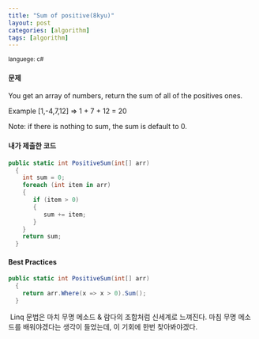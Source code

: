 ```yaml
---
title: "Sum of positive(8kyu)"
layout: post
categories: [algorithm]
tags: [algorithm]
---
```

<sub>languege: c#</sub>

#### 문제

You get an array of numbers, return the sum of all of the positives ones.

Example [1,-4,7,12] => 1 + 7 + 12 = 20

Note: if there is nothing to sum, the sum is default to 0.

#### 내가 제출한 코드

```CS
public static int PositiveSum(int[] arr)
  {
    int sum = 0;
    foreach (int item in arr)
    {
       if (item > 0)
       {
          sum += item;
       }
    }
    return sum;
  }
```

#### Best Practices

```CS
public static int PositiveSum(int[] arr)
  {
    return arr.Where(x => x > 0).Sum();
  }
```

 &nbsp;Linq 문법은 마치 무명 메소드 & 람다의 조합처럼 신세계로 느껴진다. 마침 무명 메소드를 배워야겠다는 생각이 들었는데, 이 기회에 한번 찾아봐야겠다.
